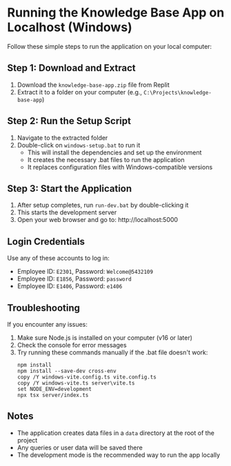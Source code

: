 # Running the Knowledge Base App on Localhost (Windows)

Follow these simple steps to run the application on your local computer:

## Step 1: Download and Extract
1. Download the `knowledge-base-app.zip` file from Replit
2. Extract it to a folder on your computer (e.g., `C:\Projects\knowledge-base-app`)

## Step 2: Run the Setup Script
1. Navigate to the extracted folder
2. Double-click on `windows-setup.bat` to run it
   - This will install the dependencies and set up the environment
   - It creates the necessary .bat files to run the application
   - It replaces configuration files with Windows-compatible versions

## Step 3: Start the Application
1. After setup completes, run `run-dev.bat` by double-clicking it
2. This starts the development server
3. Open your web browser and go to: http://localhost:5000

## Login Credentials
Use any of these accounts to log in:
- Employee ID: `E2301`, Password: `Welcome@5432109`
- Employee ID: `E1856`, Password: `password`
- Employee ID: `E1406`, Password: `e1406`

## Troubleshooting
If you encounter any issues:

1. Make sure Node.js is installed on your computer (v16 or later)
2. Check the console for error messages
3. Try running these commands manually if the .bat file doesn't work:
   ```
   npm install
   npm install --save-dev cross-env
   copy /Y windows-vite.config.ts vite.config.ts
   copy /Y windows-vite.ts server\vite.ts
   set NODE_ENV=development
   npx tsx server/index.ts
   ```

## Notes
- The application creates data files in a `data` directory at the root of the project
- Any queries or user data will be saved there
- The development mode is the recommended way to run the app locally